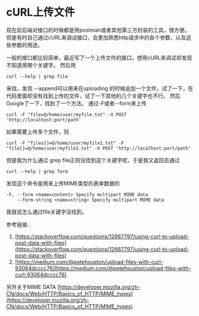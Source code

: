 # cURL上传文件

现在前后端对接口的时候都是用postman或者其他第三方封装的工具，很方便。
但是有时自己通过cURL来调试接口，会更加熟悉http请求中的各个参数，以及这些参数的用途。

一般的接口都比较简单，最近写了一个上传文件的接口，想用cURL来调试却发现不知道用哪个关键字。
然后用 
```shell
curl --help | grep file
```

来找，发现 --append可以用来在uploading 的时候追加一个文件，试了一下，在代码里面却没有找到上传的文件，试了一下其他的几个关键字也不行。
然后Google了一下，找到了一个方法。 通过-F或者--form来上传
```shell
curl -F "file=@/home/user/myfile.txt" -X POST 'http://localhost:port/path'
```

如果需要上传多个文件，则
```shell
curl -F "files[]=@/home/user/myfile1.txt" -F "file[]=@/home/user/myfile2.txt" -X POST 'http://localhost:port/path'
```

但是我为什么通过 grep file正则没找到这个关键字呢，于是我又返回去通过 
```shell
curl --help | grep form
```

发现这个命令是用来上传MIME类型的表单数据的
```
-F, --form <name=content> Specify multipart MIME data
    --form-string <name=string> Specify multipart MIME data
```

我就说怎么通过file关键字没找到。

参考链接:
1. [https://stackoverflow.com/questions/12667797/using-curl-to-upload-post-data-with-files](https://stackoverflow.com/questions/12667797/using-curl-to-upload-post-data-with-files)
2. [https://medium.com/@petehouston/upload-files-with-curl-93064dcccc76](https://medium.com/@petehouston/upload-files-with-curl-93064dcccc76)

另外关于MIME DATA
[https://developer.mozilla.org/zh-CN/docs/Web/HTTP/Basics_of_HTTP/MIME_types](https://developer.mozilla.org/zh-CN/docs/Web/HTTP/Basics_of_HTTP/MIME_types)
